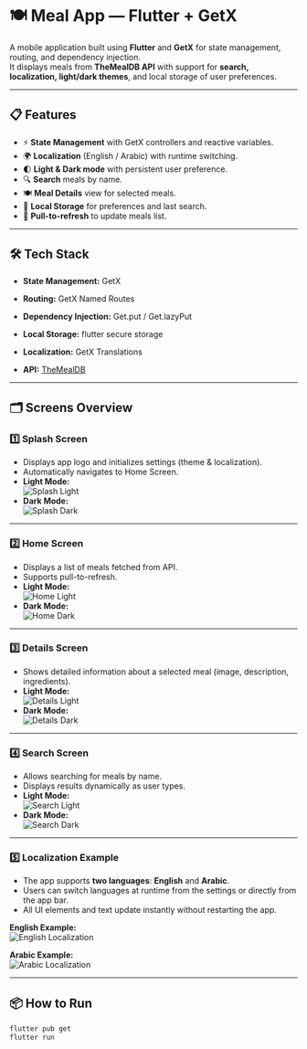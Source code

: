 # 🍽 Meal App — Flutter + GetX

A mobile application built using **Flutter** and **GetX** for state management, routing, and dependency injection.  
It displays meals from **TheMealDB API** with support for **search, localization, light/dark themes**, and local storage of user preferences.

---

## 📋 Features

- ⚡ **State Management** with GetX controllers and reactive variables.
- 🌍 **Localization** (English / Arabic) with runtime switching.
- 🌓 **Light & Dark mode** with persistent user preference.
- 🔍 **Search** meals by name.
- 🍽 **Meal Details** view for selected meals.
- 💾 **Local Storage** for preferences and last search.
- 🔁 **Pull-to-refresh** to update meals list.

---

## 🛠 Tech Stack

- **State Management:** GetX  
- **Routing:** GetX Named Routes  
- **Dependency Injection:** Get.put / Get.lazyPut  
 
- **Local Storage:** flutter secure storage  
- **Localization:** GetX Translations  
- **API:** [TheMealDB](https://www.themealdb.com/api.php)  

---

## 🗂 Screens Overview

### 1️⃣ Splash Screen
- Displays app logo and initializes settings (theme & localization).
- Automatically navigates to Home Screen.
- **Light Mode:**  
  ![Splash Light](https://raw.githubusercontent.com/ahmedfarouk22222/Meal_APP/assets/screenshots/splash_light.png)  
- **Dark Mode:**  
  ![Splash Dark](screenshots/dark/splash.png)  

---

### 2️⃣ Home Screen
- Displays a list of meals fetched from API.  
- Supports pull-to-refresh.  
- **Light Mode:**  
  ![Home Light](screenshots/light/home.png)  
- **Dark Mode:**  
  ![Home Dark](screenshots/dark/home.png)  

---

### 3️⃣ Details Screen
- Shows detailed information about a selected meal (image, description, ingredients).  
- **Light Mode:**  
  ![Details Light](screenshots/light/details.png)  
- **Dark Mode:**  
  ![Details Dark](screenshots/dark/details.png)  

---

### 4️⃣ Search Screen
- Allows searching for meals by name.  
- Displays results dynamically as user types.  
- **Light Mode:**  
  ![Search Light](screenshots/light/search.png)  
- **Dark Mode:**  
  ![Search Dark](screenshots/dark/search.png)  

---

### 5️⃣ Localization Example
- The app supports **two languages**: **English** and **Arabic**.  
- Users can switch languages at runtime from the settings or directly from the app bar.  
- All UI elements and text update instantly without restarting the app.

**English Example:**  
![English Localization](screenshots/localization/home_en.png)  

**Arabic Example:**  
![Arabic Localization](screenshots/localization/home_ar.png)  

---

## 📦 How to Run

```bash
flutter pub get
flutter run
